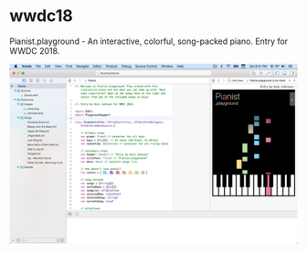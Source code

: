 # wwdc18
Pianist.playground - An interactive, colorful, song-packed piano. Entry for WWDC 2018.

![Screenshot](Screenshot.png)
